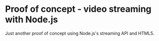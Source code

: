 # Proof of concept - video streaming with Node.js

Just another proof of concept using Node.js's streaming API and HTML5.
